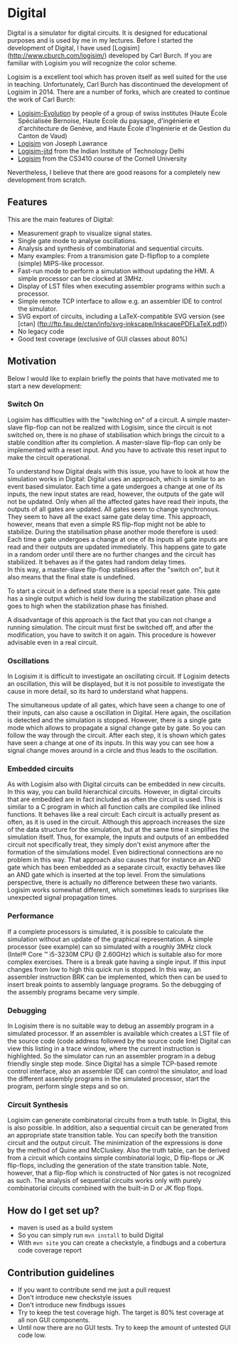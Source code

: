 # Digital #

Digital is a simulator for digital circuits. It is designed for educational purposes and
is used by me in my lectures.
Before I started the development of Digital, I have
used [Logisim] (http://www.cburch.com/logisim/) developed by Carl Burch. 
If you are familiar with Logisim you will recognize the color scheme.

Logisim is a excellent tool which has proven itself as well suited for the use in teaching. 
Unfortunately, Carl Burch has discontinued the development of Logisim in 2014.
There are a number of forks, which are created to continue the work of Carl Burch:

- [Logisim-Evolution](https://github.com/reds-heig/logisim-evolution) by people of a group of swiss institutes (Haute École Spécialisée Bernoise, Haute École du paysage, d'ingénierie et d'architecture de Genève, and Haute École d'Ingénierie et de Gestion du Canton de Vaud)
- [Logisim](https://github.com/lawrancej/logisim) von Joseph Lawrance
- [Logisim-iitd](https://code.google.com/archive/p/logisim-iitd/) from the Indian Institute of Technology Delhi
- [Logisim](http://www.cs.cornell.edu/courses/cs3410/2015sp/) from the CS3410 course of the Cornell University

Nevertheless, I believe that there are good reasons for a completely new development from scratch.

## Features ##

This are the main features of Digital:

- Measurement graph to visualize signal states.
- Single gate mode to analyse oscillations.
- Analysis and synthesis of combinatorial and sequential circuits.
- Many examples: From a transmision gate D-flipflop to a complete (simple) MIPS-like processor.
- Fast-run mode to perform a simulation without updating the HMI.
  A simple processor can be clocked at 3MHz.
- Display of LST files when executing assembler programs within such a processor.
- Simple remote TCP interface to allow e.g. an assembler IDE to control the simulator.
- SVG export of circuits, including a LaTeX-compatible SVG version (see [ctan] (ftp://ftp.fau.de/ctan/info/svg-inkscape/InkscapePDFLaTeX.pdf))
- No legacy code
- Good test coverage (exclusive of GUI classes about 80%)

## Motivation ##

Below I would like to explain briefly the points that have motivated me to start a new development:

### Switch On ###

Logisim has difficulties with the "switching on" of a circuit. A simple master-slave flip-flop
can not be realized with Logisim, since the circuit is not switched on, there is no
phase of stabilisation which brings the circuit to a stable condition after its completion.
A master-slave flip-flop can only be implemented with a reset input. And you have to activate this 
reset input to make the circuit operational.

To understand how Digital deals with this issue, you have to look at how the simulation works in Digital:
Digital uses an approach, which is similar to an event based simulator. Each time a
gate undergoes a change at one of its inputs, the new input states are read, however,
the outputs of the gate will not be updated. Only when all the affected gates have read their inputs, 
the outputs of all gates are updated. All gates seem to change synchronous. 
They seem to have all the exact same gate delay time.
This approach, however, means that even a simple RS flip-flop might not be able to stabilize.
During the stabilisation phase another mode therefore is used: Each time a
gate undergoes a change at one of its inputs all gate inputs are read and their outputs are updated
immediately. This happens gate to gate in a random order until there are no further changes and the 
circuit has stabilized. It behaves as if the gates had random delay times.  
In this way, a master-slave flip-flop stabilises after the "switch on", but it also means that the final 
state is undefined.
 
To start a circuit in a defined state there is a special reset gate.
This gate has a single output which is held low during the stabilization phase and goes to 
high when the stabilization phase has finished.

A disadvantage of this approach is the fact that you can not change a running simulation. The circuit must 
first be switched off, and after the modification, you have to switch it on again. This procedure is
however advisable even in a real circuit.

### Oscillations ###

In Logisim it is difficult to investigate an oscillating circuit. If Logisim detects an oscillation,
this will be displayed, but it is not possible to investigate the cause in more detail, so its hard to
understand what happens.

The simultaneous update of all gates, which have seen a change to one of their inputs, can also cause
a oscillation in Digital. Here again, the oscillation is detected and the simulation is stopped.
However, there is a single gate mode which allows to propagate a signal change gate by gate. So you can
follow the way through the circuit. After each step, it is shown which gates have seen a change at one 
of its inputs.
In this way you can see how a signal change moves around in a circle and thus leads to the oscillation.

### Embedded circuits ###

As with Logisim also with Digital circuits can be embedded in new circuits. In this way,
you can build hierarchical circuits. However, in digital circuits that are embedded are in fact included as often
the circuit is used. This is similar to a C program in which all
function calls are compiled like inlined functions. It behaves like a real circuit: Each circuit is actually
present as often, as it is used in the circuit. Although this approach increases the size of the data structure for the simulation,
but at the same time it simplifies the simulation itself. Thus, for example, the inputs and outputs of an 
embedded circuit not specifically treat, they simply don't exist anymore after the formation of the simulations model. 
Even bidirectional connections are no problem in this way.
That approach also causes that for instance an AND gate which has been embedded as a separate circuit, exactly
behaves like an AND gate which is inserted at the top level. 
From the simulations perspective, there is actually no difference between these two variants.
Logisim works somewhat different, which sometimes leads to surprises like unexpected signal propagation times.
 
### Performance ###

If a complete processors is simulated, it is possible to calculate the simulation without an update of the 
graphical representation.
A simple processor (see example) can so simulated with a roughly 3MHz clock (Intel® Core ™ i5-3230M CPU @ 2.60GHz) 
which is suitable also for more complex exercises.
There is a break gate having a single input. If this input changes from low to high this quick run is stopped. 
In this way, an assembler instruction BRK can be implemented, which then can be used to insert break points
to assembly language programs. So the debugging of the assembly programs became very simple.

### Debugging ###

In Logisim there is no suitable way to debug an assembly program in a simulated processor.
If an assembler is available which creates a LST file of the source code (code address followed by the source code line)
Digital can view this listing in a trace window, where the current instruction is highlighted.
So the simulator can run an assembler program in a debug friendly single step mode.
Since Digital has a simple TCP-based remote control interface, also an assembler IDE can control the simulator, 
and load the different assembly programs in the simulated processor, start the program, perform single steps 
and so on.

### Circuit Synthesis ###

Logisim can generate combinatorial circuits from a truth table. In Digital, this is also possible.
In addition, also a sequential circuit can be generated from an appropriate state transition table. 
You can specify both the transition circuit and the output circuit. The minimization of the expressions is done
by the method of Quine and McCluskey. 
Also the truth table, can be derived from a circuit which contains simple combinatorial logic, 
D flip-flops or JK flip-flops, including the generation of the state transition table. 
Note, however, that a flip-flop which is constructed of Nor gates is not recognized as such.
The analysis of sequential circuits works only with purely combinatorial
circuits combined with the built-in D or JK flop flops.

## How do I get set up? ##

* maven is used as a build system
* So you can simply run `mvn install` to build Digital 
* With `mvn site` you can create a checkstyle, a findbugs and a cobertura code coverage report

## Contribution guidelines ##

* If you want to contribute send me just a pull request
* Don't introduce new checkstyle issues
* Don't introduce new findbugs issues
* Try to keep the test coverage high. The target is 80% test coverage at all non GUI components.
* Until now there are no GUI tests. Try to keep the amount of untested GUI code low. 
